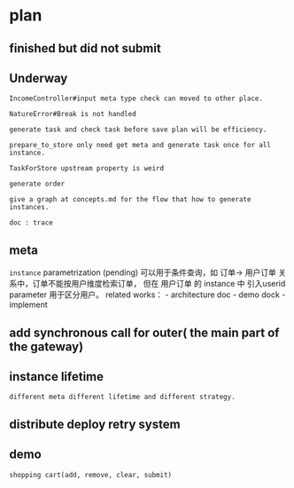 # plan

## finished but did not submit


## Underway
    
    IncomeController#input meta type check can moved to other place.
    
    NatureError#Break is not handled
      
    generate task and check task before save plan will be efficiency.
    
    prepare_to_store only need get meta and generate task once for all instance.
    
    TaskForStore upstream property is weird
  
    generate order
    
    give a graph at concepts.md for the flow that how to generate instances.
    
    doc : trace
    
        
## meta

`instance` parametrization (pending)
    可以用于条件查询，如 订单-> 用户订单 关系中，订单不能按用户维度检索订单，
    但在 用户订单 的 instance 中 引入userid parameter 用于区分用户。
    related works：
        - architecture doc
        - demo dock
        - implement

## add synchronous call for outer( the main part of the gateway)

## instance lifetime
    different meta different lifetime and different strategy.

## distribute deploy retry system

## demo
    shopping cart(add, remove, clear, submit)


